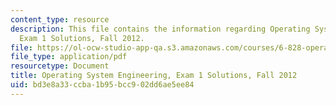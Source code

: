```yaml
---
content_type: resource
description: This file contains the information regarding Operating System Engineering,
  Exam 1 Solutions, Fall 2012.
file: https://ol-ocw-studio-app-qa.s3.amazonaws.com/courses/6-828-operating-system-engineering-fall-2012/bd3e8a33ccba1b95bcc902dd6ae5ee84_MIT6_828F12_q12_sol.pdf
file_type: application/pdf
resourcetype: Document
title: Operating System Engineering, Exam 1 Solutions, Fall 2012
uid: bd3e8a33-ccba-1b95-bcc9-02dd6ae5ee84
---
```

